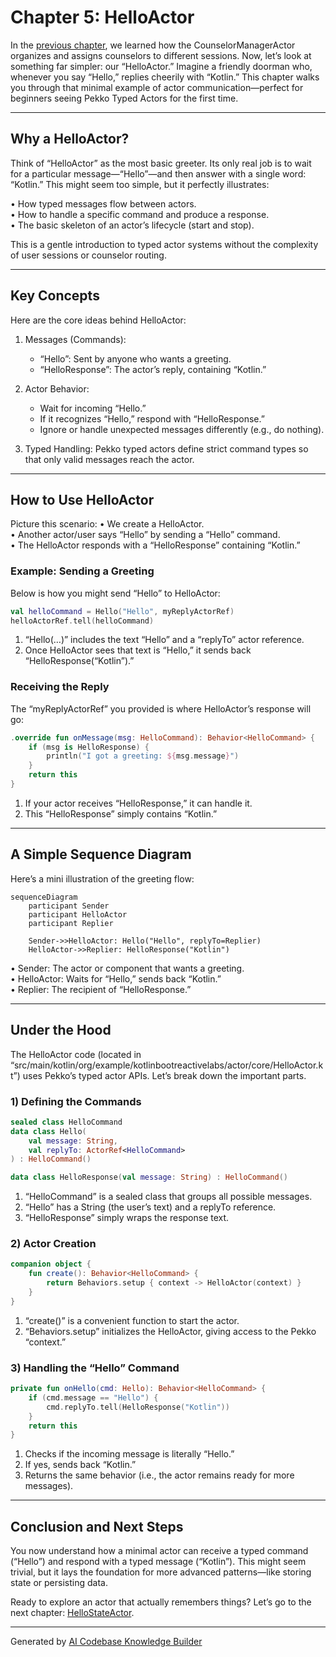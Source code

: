 # Chapter 5: HelloActor

In the [previous chapter](04_counselormanageractor.md), we learned how the CounselorManagerActor organizes and assigns counselors to different sessions. Now, let’s look at something far simpler: our “HelloActor.” Imagine a friendly doorman who, whenever you say “Hello,” replies cheerily with “Kotlin.” This chapter walks you through that minimal example of actor communication—perfect for beginners seeing Pekko Typed Actors for the first time.

---

## Why a HelloActor?

Think of “HelloActor” as the most basic greeter. Its only real job is to wait for a particular message—“Hello”—and then answer with a single word: “Kotlin.” This might seem too simple, but it perfectly illustrates:

• How typed messages flow between actors.  
• How to handle a specific command and produce a response.  
• The basic skeleton of an actor’s lifecycle (start and stop).

This is a gentle introduction to typed actor systems without the complexity of user sessions or counselor routing.

---

## Key Concepts

Here are the core ideas behind HelloActor:

1. Messages (Commands):  
   - “Hello”: Sent by anyone who wants a greeting.  
   - “HelloResponse”: The actor’s reply, containing “Kotlin.”  

2. Actor Behavior:  
   - Wait for incoming “Hello.”  
   - If it recognizes “Hello,” respond with “HelloResponse.”  
   - Ignore or handle unexpected messages differently (e.g., do nothing).

3. Typed Handling: Pekko typed actors define strict command types so that only valid messages reach the actor.

---

## How to Use HelloActor

Picture this scenario:
• We create a HelloActor.  
• Another actor/user says “Hello” by sending a “Hello” command.  
• The HelloActor responds with a “HelloResponse” containing “Kotlin.”

### Example: Sending a Greeting

Below is how you might send “Hello” to HelloActor:

```kotlin
val helloCommand = Hello("Hello", myReplyActorRef)
helloActorRef.tell(helloCommand)
```
1. “Hello(…)” includes the text “Hello” and a “replyTo” actor reference.
2. Once HelloActor sees that text is “Hello,” it sends back “HelloResponse(“Kotlin”).”

### Receiving the Reply

The “myReplyActorRef” you provided is where HelloActor’s response will go:

```kotlin
.override fun onMessage(msg: HelloCommand): Behavior<HelloCommand> {
    if (msg is HelloResponse) {
        println("I got a greeting: ${msg.message}")
    }
    return this
}
```
1. If your actor receives “HelloResponse,” it can handle it.  
2. This “HelloResponse” simply contains “Kotlin.”  

---

## A Simple Sequence Diagram

Here’s a mini illustration of the greeting flow:

```mermaid
sequenceDiagram
    participant Sender
    participant HelloActor
    participant Replier

    Sender->>HelloActor: Hello("Hello", replyTo=Replier)
    HelloActor->>Replier: HelloResponse("Kotlin")
```

• Sender: The actor or component that wants a greeting.  
• HelloActor: Waits for “Hello,” sends back “Kotlin.”  
• Replier: The recipient of “HelloResponse.”

---

## Under the Hood

The HelloActor code (located in “src/main/kotlin/org/example/kotlinbootreactivelabs/actor/core/HelloActor.kt”) uses Pekko’s typed actor APIs. Let’s break down the important parts.

### 1) Defining the Commands

```kotlin
sealed class HelloCommand
data class Hello(
    val message: String,
    val replyTo: ActorRef<HelloCommand>
) : HelloCommand()

data class HelloResponse(val message: String) : HelloCommand()
```
1. “HelloCommand” is a sealed class that groups all possible messages.  
2. “Hello” has a String (the user’s text) and a replyTo reference.  
3. “HelloResponse” simply wraps the response text.

### 2) Actor Creation

```kotlin
companion object {
    fun create(): Behavior<HelloCommand> {
        return Behaviors.setup { context -> HelloActor(context) }
    }
}
```
1. “create()” is a convenient function to start the actor.  
2. “Behaviors.setup” initializes the HelloActor, giving access to the Pekko “context.”

### 3) Handling the “Hello” Command

```kotlin
private fun onHello(cmd: Hello): Behavior<HelloCommand> {
    if (cmd.message == "Hello") {
        cmd.replyTo.tell(HelloResponse("Kotlin"))
    }
    return this
}
```
1. Checks if the incoming message is literally “Hello.”  
2. If yes, sends back “Kotlin.”  
3. Returns the same behavior (i.e., the actor remains ready for more messages).

---

## Conclusion and Next Steps

You now understand how a minimal actor can receive a typed command (“Hello”) and respond with a typed message (“Kotlin”). This might seem trivial, but it lays the foundation for more advanced patterns—like storing state or persisting data.

Ready to explore an actor that actually remembers things? Let’s go to the next chapter: [HelloStateActor](06_hellostateactor.md).

---

Generated by [AI Codebase Knowledge Builder](https://github.com/The-Pocket/Tutorial-Codebase-Knowledge)